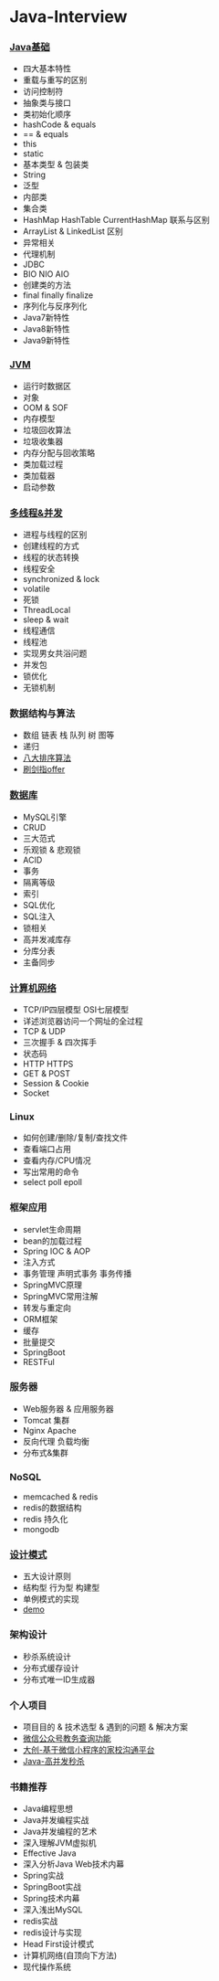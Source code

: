 # Java-Interview
### [Java基础](https://github.com/MelloChan/java-interview/blob/master/Java-Base.md)
- 四大基本特性
- 重载与重写的区别
- 访问控制符
- 抽象类与接口
- 类初始化顺序
- hashCode & equals
- == & equals
- this
- static
- 基本类型 & 包装类
- String
- 泛型
- 内部类
- 集合类
- HashMap HashTable CurrentHashMap 联系与区别
- ArrayList & LinkedList 区别
- 异常相关
- 代理机制
- JDBC
- BIO NIO AIO
- 创建类的方法
- final finally finalize
- 序列化与反序列化
- Java7新特性
- Java8新特性
- Java9新特性

### [JVM](https://github.com/MelloChan/java-interview/blob/master/JVM.md)
- 运行时数据区
- 对象
- OOM & SOF
- 内存模型
- 垃圾回收算法
- 垃圾收集器
- 内存分配与回收策略
- 类加载过程
- 类加载器
- 启动参数

### [多线程&并发](https://github.com/MelloChan/java-interview/blob/master/Thread-Concurrent.md)
- 进程与线程的区别
- 创建线程的方式
- 线程的状态转换
- 线程安全
- synchronized & lock 
- volatile
- 死锁
- ThreadLocal
- sleep & wait 
- 线程通信
- 线程池
- 实现男女共浴问题  
- 并发包  
- 锁优化
- 无锁机制

### 数据结构与算法
- 数组 链表 栈 队列 树 图等
- 递归
- [八大排序算法](https://github.com/MelloChan/java-interview/blob/master/java-exam/src/algorithm)
- [刷剑指offer](https://github.com/MelloChan/interviews-coding)

### [数据库](https://github.com/MelloChan/java-interview/blob/master/DB.md)
- MySQL引擎
- CRUD
- 三大范式
- 乐观锁 & 悲观锁
- ACID
- 事务
- 隔离等级
- 索引
- SQL优化
- SQL注入
- 锁相关
- 高并发减库存
- 分库分表
- 主备同步

### [计算机网络](https://github.com/MelloChan/java-interview/blob/master/Network.md)
- TCP/IP四层模型 OSI七层模型
- 详述浏览器访问一个网址的全过程  
- TCP & UDP
- 三次握手 & 四次挥手
- 状态码
- HTTP HTTPS
- GET & POST 
- Session & Cookie
- Socket

### Linux
- 如何创建/删除/复制/查找文件
- 查看端口占用
- 查看内存/CPU情况
- 写出常用的命令
- select poll epoll

### 框架应用
- servlet生命周期
- bean的加载过程
- Spring IOC & AOP
- 注入方式
- 事务管理 声明式事务 事务传播
- SpringMVC原理
- SpringMVC常用注解
- 转发与重定向
- ORM框架
- 缓存
- 批量提交
- SpringBoot
- RESTFul

### 服务器
- Web服务器 & 应用服务器
- Tomcat 集群
- Nginx Apache
- 反向代理 负载均衡  
- 分布式&集群 

### NoSQL
- memcached & redis
- redis的数据结构
- redis 持久化
- mongodb

### [设计模式](https://github.com/MelloChan/java-interview/blob/master/Java-Design.md)
- 五大设计原则
- 结构型 行为型 构建型
- 单例模式的实现
- [demo](https://github.com/MelloChan/java-design)

### 架构设计
- 秒杀系统设计
- 分布式缓存设计
- 分布式唯一ID生成器

### 个人项目
- 项目目的 & 技术选型 & 遇到的问题 & 解决方案
- [微信公众号教务查询功能](https://www.melloyuki.cn/jwxt/login.html)
- [大创-基于微信小程序的家校沟通平台](https://github.com/MelloChan/family-school)
- [Java-高并发秒杀](https://github.com/MelloChan/seckill)

### 书籍推荐
- Java编程思想
- Java并发编程实战
- Java并发编程的艺术
- 深入理解JVM虚拟机
- Effective Java
- 深入分析Java Web技术内幕
- Spring实战
- SpringBoot实战
- Spring技术内幕
- 深入浅出MySQL
- redis实战
- redis设计与实现
- Head First设计模式
- 计算机网络(自顶向下方法)
- 现代操作系统